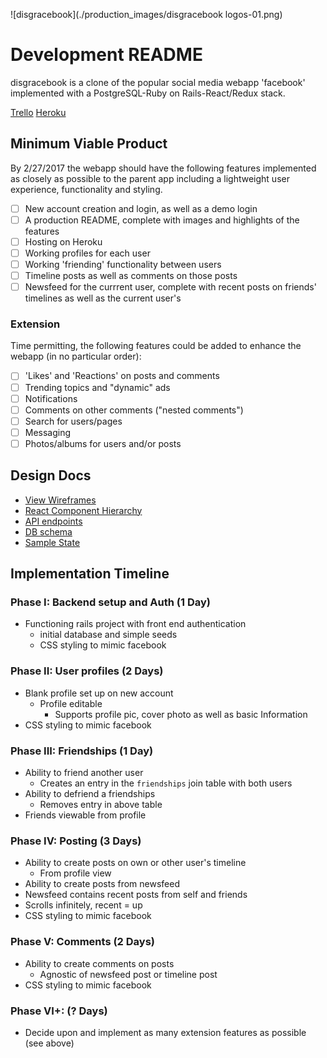 ![disgracebook](./production_images/disgracebook logos-01.png)
# Development README
disgracebook is a clone of the popular social media webapp 'facebook' implemented with a PostgreSQL-Ruby on Rails-React/Redux stack.

[Trello](https://trello.com/b/1XmsXMgk/facebook-clone-fullstack)
[Heroku](https://www.heroku.com)

## Minimum Viable Product
By 2/27/2017 the webapp should have the following features implemented as closely as possible to the parent app including a lightweight user experience, functionality and styling.

- [ ] New account creation and login, as well as a demo login
- [ ] A production README, complete with images and highlights of the features
- [ ] Hosting on Heroku
- [ ] Working profiles for each user
- [ ] Working 'friending' functionality between users
- [ ] Timeline posts as well as comments on those posts
- [ ] Newsfeed for the currrent user, complete with recent posts on friends' timelines as well as the current user's

### Extension
Time permitting, the following features could be added to enhance the webapp (in no particular order):
- [ ] 'Likes' and 'Reactions' on posts and comments
- [ ] Trending topics and "dynamic" ads
- [ ] Notifications
- [ ] Comments on other comments ("nested comments")
- [ ] Search for users/pages
- [ ] Messaging
- [ ] Photos/albums for users and/or posts

## Design Docs
* [View Wireframes](./wireframes)
* [React Component Hierarchy](component-hierarchy.md)
* [API endpoints](api-endpoints.md)
* [DB schema](schema.md)
* [Sample State](sample-state.md)

## Implementation Timeline
### Phase I: Backend setup and Auth (1 Day)
  - Functioning rails project with front end authentication
    + initial database and simple seeds
    + CSS styling to mimic facebook

### Phase II: User profiles (2 Days)
  - Blank profile set up on new account
    + Profile editable
      * Supports profile pic, cover photo as well as basic Information
  - CSS styling to mimic facebook

### Phase III: Friendships (1 Day)
  - Ability to friend another user
    + Creates an entry in the `friendships` join table with both users
  - Ability to defriend a friendships
    + Removes entry in above table
  - Friends viewable from profile

### Phase IV: Posting (3 Days)
  - Ability to create posts on own or other user's timeline
    + From profile view
  - Ability to create posts from newsfeed
  - Newsfeed contains recent posts from self and friends
  - Scrolls infinitely, recent = up
  - CSS styling to mimic facebook

### Phase V: Comments (2 Days)
  - Ability to create comments on posts
    + Agnostic of newsfeed post or timeline post
  - CSS styling to mimic facebook

### Phase VI+: (? Days)
  - Decide upon and implement as many extension features as possible (see above)

